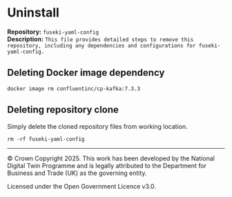 # Uninstall

**Repository:** `fuseki-yaml-config`    
**Description:** `This file provides detailed steps to remove this repository, including any dependencies and configurations for fuseki-yaml-config.`

<!-- SPDX-License-Identifier: OGL-UK-3.0 -->

## Deleting Docker image dependency
```
docker image rm confluentinc/cp-kafka:7.3.3
```

## Deleting repository clone
Simply delete the cloned repository files from working location.
```
rm -rf fuseki-yaml-config
```

---
© Crown Copyright 2025. This work has been developed by the National Digital Twin Programme and is legally attributed to the Department for Business and Trade (UK) as the
governing entity.

Licensed under the Open Government Licence v3.0.
